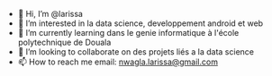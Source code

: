 - 👋 Hi, I’m @larissa 
- 👀 I’m interested in  la data science, developpement android  et web
- 🌱 I’m currently learning  dans le genie informatique à l'école polytechnique de Douala
- 💞️ I’m looking to collaborate on des projets liés a la data science
- 📫 How to reach me  email: nwagla.larissa@gmail.com

<!---
larissaNwengue/larissaNwengue is a ✨ special ✨ repository because its `README.md` (this file) appears on your GitHub profile.
You can click the Preview link to take a look at your changes.
--->
